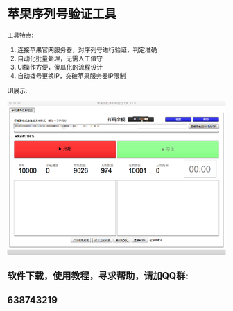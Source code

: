 # 苹果序列号验证工具

工具特点:

1. 连接苹果官网服务器，对序列号进行验证，判定准确
2. 自动化批量处理，无需人工值守
3. UI操作方便，傻瓜化的流程设计
4. 自动拨号更换IP，突破苹果服务器IP限制

UI展示:

![image](https://raw.githubusercontent.com/NeoGuo/SNTool/master/sn_tool_mainUI.png)

## 软件下载，使用教程，寻求帮助，请加QQ群:
## 638743219
